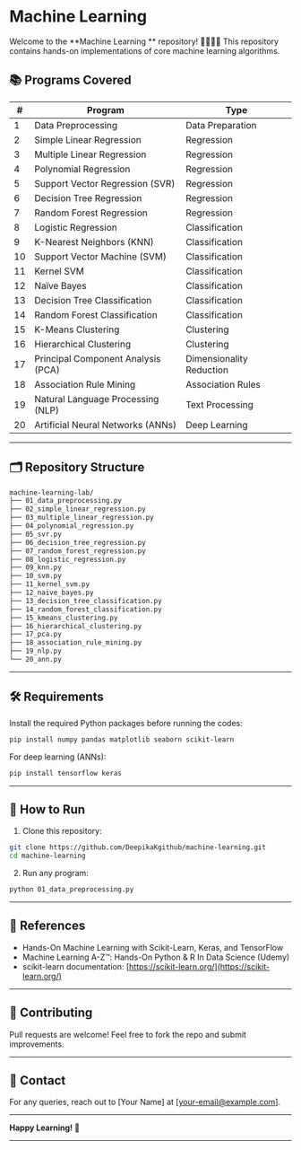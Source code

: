 # Machine Learning 

Welcome to the **Machine Learning ** repository! 👩‍💻👨‍💻 This repository contains hands-on implementations of core machine learning algorithms.

## 📚  Programs Covered

| #  | Program                            | Type                     |
| -- | ---------------------------------- | ------------------------ |
| 1  | Data Preprocessing                 | Data Preparation         |
| 2  | Simple Linear Regression           | Regression               |
| 3  | Multiple Linear Regression         | Regression               |
| 4  | Polynomial Regression              | Regression               |
| 5  | Support Vector Regression (SVR)    | Regression               |
| 6  | Decision Tree Regression           | Regression               |
| 7  | Random Forest Regression           | Regression               |
| 8  | Logistic Regression                | Classification           |
| 9  | K-Nearest Neighbors (KNN)          | Classification           |
| 10 | Support Vector Machine (SVM)       | Classification           |
| 11 | Kernel SVM                         | Classification           |
| 12 | Naïve Bayes                        | Classification           |
| 13 | Decision Tree Classification       | Classification           |
| 14 | Random Forest Classification       | Classification           |
| 15 | K-Means Clustering                 | Clustering               |
| 16 | Hierarchical Clustering            | Clustering               |
| 17 | Principal Component Analysis (PCA) | Dimensionality Reduction |
| 18 | Association Rule Mining            | Association Rules        |
| 19 | Natural Language Processing (NLP)  | Text Processing          |
| 20 | Artificial Neural Networks (ANNs)  | Deep Learning            |

---

## 🗂️ Repository Structure

```bash
machine-learning-lab/
├── 01_data_preprocessing.py
├── 02_simple_linear_regression.py
├── 03_multiple_linear_regression.py
├── 04_polynomial_regression.py
├── 05_svr.py
├── 06_decision_tree_regression.py
├── 07_random_forest_regression.py
├── 08_logistic_regression.py
├── 09_knn.py
├── 10_svm.py
├── 11_kernel_svm.py
├── 12_naive_bayes.py
├── 13_decision_tree_classification.py
├── 14_random_forest_classification.py
├── 15_kmeans_clustering.py
├── 16_hierarchical_clustering.py
├── 17_pca.py
├── 18_association_rule_mining.py
├── 19_nlp.py
└── 20_ann.py
```

---

## 🛠️ Requirements

Install the required Python packages before running the codes:

```bash
pip install numpy pandas matplotlib seaborn scikit-learn
```

For deep learning (ANNs):

```bash
pip install tensorflow keras
```

---

## 🚀 How to Run

1. Clone this repository:

```bash
git clone https://github.com/DeepikaKgithub/machine-learning.git
cd machine-learning
```

2. Run any program:

```bash
python 01_data_preprocessing.py
```

---

## 📖 References

* Hands-On Machine Learning with Scikit-Learn, Keras, and TensorFlow
* Machine Learning A-Z™: Hands-On Python & R In Data Science (Udemy)
* scikit-learn documentation: [https://scikit-learn.org/](https://scikit-learn.org/)

---

## 🙌 Contributing

Pull requests are welcome! Feel free to fork the repo and submit improvements.

---

## 📩 Contact

For any queries, reach out to \[Your Name] at \[[your-email@example.com](mailto:your-email@example.com)].

---

**Happy Learning! 🌟**

---

